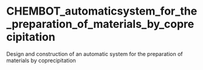 # CHEMBOT_automaticsystem_for_the_preparation_of_materials_by_coprecipitation
Design and construction of an automatic system for the preparation of materials by coprecipitation
